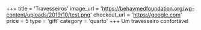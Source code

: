 +++
title = 'Travesseiros'
image_url = 'https://behavmedfoundation.org/wp-content/uploads/2019/10/test.png'
checkout_url = 'https://google.com'
price = 5
type = 'gift'
category = 'quarto'
+++
Um travesseiro confortável